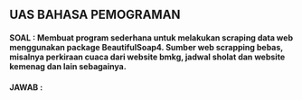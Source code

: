 ## UAS BAHASA PEMOGRAMAN
#### SOAL : Membuat program sederhana untuk melakukan scraping data web menggunakan package BeautifulSoap4. Sumber web scrapping bebas, misalnya perkiraan cuaca dari website bmkg, jadwal sholat dan website kemenag dan lain sebagainya.

#### JAWAB :


